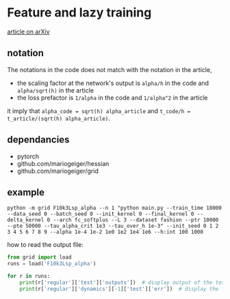 # Feature and lazy training

[article on arXiv](https://arxiv.org/abs/1906.08034)

## notation
The notations in the code does not match with the notation in the article,
- the scaling factor at the network's output is `alpha/h` in the code and `alpha/sqrt(h)` in the article
- the loss prefactor is `1/alpha` in the code and `1/alpha^2` in the article

it imply that `alpha_code = sqrt(h) alpha_article` and `t_code/h = t_article/(sqrt(h) alpha_article)`.

## dependancies
- pytorch
- github.com/mariogeiger/hessian
- github.com/mariogeiger/grid

## example
```
python -m grid F10k3Lsp_alpha --n 1 "python main.py --train_time 18000 --data_seed 0 --batch_seed 0 --init_kernel 0 --final_kernel 0 --delta_kernel 0 --arch fc_softplus --L 3 --dataset fashion --ptr 10000 --pte 50000 --tau_alpha_crit 1e3 --tau_over_h 1e-3" --init_seed 0 1 2 3 4 5 6 7 8 9 --alpha 1e-4 1e-2 1e0 1e2 1e4 1e6 --h:int 100 1000
```

how to read the output file:
```python
from grid import load
runs = load('F10k3Lsp_alpha')

for r in runs:
    print(r['regular']['test']['outputs'])  # display output of the testset
    print(r['regular']['dynamics'][-1]['test']['err'])  # display the final test error
```
